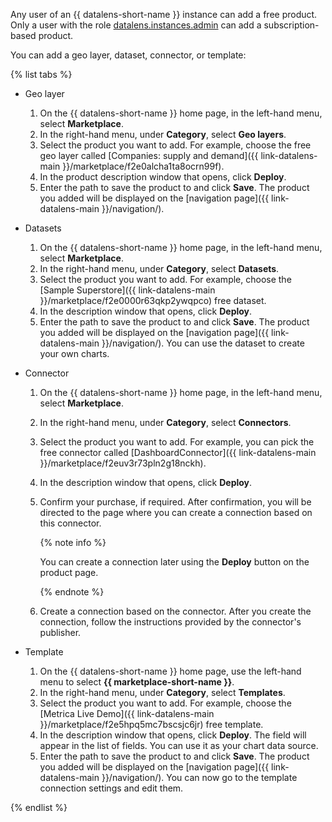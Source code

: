 Any user of an {{ datalens-short-name }} instance can add a free product. Only a user with the role [datalens.instances.admin](../../../datalens/security/index.md#users-roles) can add a subscription-based product.

You can add a geo layer, dataset, connector, or template:

{% list tabs %}

- Geo layer

    1. On the {{ datalens-short-name }} home page, in the left-hand menu, select **Marketplace**.
    1. In the right-hand menu, under **Category**, select **Geo layers**.
    1. Select the product you want to add. For example, choose the free geo layer called [Companies: supply and demand]({{ link-datalens-main }}/marketplace/f2e0alcha1ta8ocrn99f).
    1. In the product description window that opens, click **Deploy**.
    1. Enter the path to save the product to and click **Save**. The product you added will be displayed on the [navigation page]({{ link-datalens-main }}/navigation/).

- Datasets

    1. On the {{ datalens-short-name }} home page, in the left-hand menu, select **Marketplace**.
    1. In the right-hand menu, under **Category**, select **Datasets**.
    1. Select the product you want to add. For example, choose the [Sample Superstore]({{ link-datalens-main }}/marketplace/f2e0000r63qkp2ywqpco) free dataset.
    1. In the description window that opens, click **Deploy**.
    1. Enter the path to save the product to and click **Save**. The product you added will be displayed on the [navigation page]({{ link-datalens-main }}/navigation/). You can use the dataset to create your own charts.

- Connector

    1. On the {{ datalens-short-name }} home page, in the left-hand menu, select **Marketplace**.
    1. In the right-hand menu, under **Category**, select **Connectors**.
    1. Select the product you want to add. For example, you can pick the free connector called [DashboardConnector]({{ link-datalens-main }}/marketplace/f2euv3r73pln2g18nckh).
    1. In the description window that opens, click **Deploy**.
    1. Confirm your purchase, if required. After confirmation, you will be directed to the page where you can create a connection based on this connector.

       {% note info %}

       You can create a connection later using the **Deploy** button on the product page.

       {% endnote %}

    1. Create a connection based on the connector. After you create the connection, follow the instructions provided by the connector's publisher.

- Template

    1. On the {{ datalens-short-name }} home page, use the left-hand menu to select **{{ marketplace-short-name }}**.
    1. In the right-hand menu, under **Category**, select **Templates**.
    1. Select the product you want to add. For example, choose the [Metrica Live Demo]({{ link-datalens-main }}/marketplace/f2e5hpq5mc7bscsjc6jr) free template.
    1. In the description window that opens, click **Deploy**. The field will appear in the list of fields. You can use it as your chart data source.
    1. Enter the path to save the product to and click **Save**. The product you added will be displayed on the [navigation page]({{ link-datalens-main }}/navigation/). You can now go to the template connection settings and edit them.

{% endlist %}